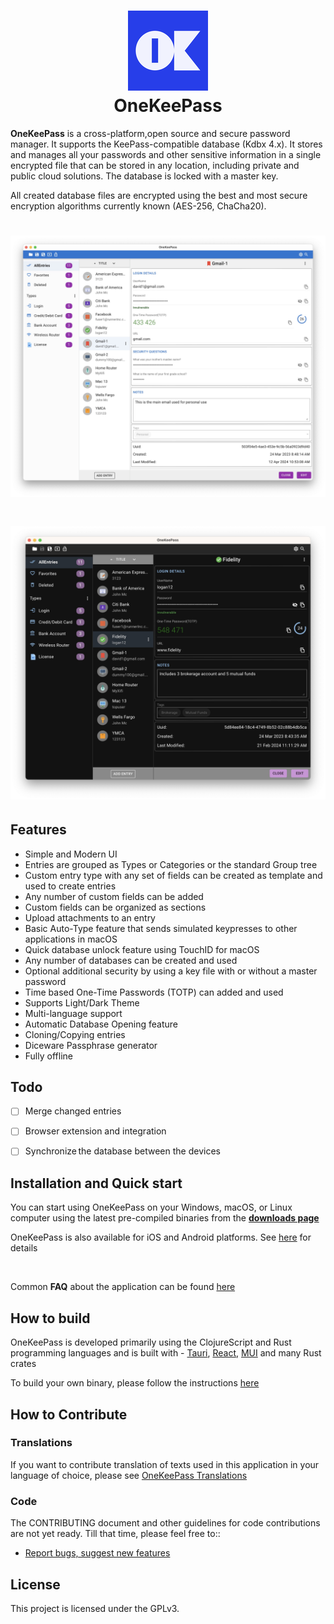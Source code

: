 <h1 align="center">
  <img src="./src-tauri/icons/128x128.png" alt="OneKeePass" width="128" />
  <br>
  <div>OneKeePass</div>
</h1>

**OneKeePass** is a cross-platform,open source and secure password manager. It supports the KeePass-compatible database (Kdbx 4.x). It stores and manages all your passwords and other sensitive information in a single encrypted file that can be stored in any location, including private and public cloud solutions. The database is locked with a master key. 

All created database files are encrypted using the best and most secure encryption algorithms currently known (AES-256, ChaCha20).

<h1 align="center">
  <img src="./screenshots/entrycategory-type-allentries.jpg" alt=""  />
  <br>
</h1>

<h1 align="center">
  <img src="./screenshots/entrycategory-type-allentries-okp-dark-mode.jpg" alt=""  />
  <br>
</h1>


## Features
- Simple and Modern UI
- Entries are grouped as Types or Categories or the standard Group tree
- Custom entry type with any set of fields can be created as template and used to create entries
- Any number of custom fields can be added
- Custom fields can be organized as sections
- Upload attachments to an entry
- Basic Auto-Type feature that sends simulated keypresses to other applications in macOS
- Quick database unlock feature using TouchID for macOS
- Any number of databases can be created and used
- Optional additional security by using a key file with or without a master password
- Time based One-Time Passwords (TOTP) can added and used
- Supports Light/Dark Theme
- Multi-language support 
- Automatic Database Opening feature
- Cloning/Copying entries
- Diceware Passphrase generator
- Fully offline 

## Todo

- [ ] Merge changed entries
- [ ] Browser extension and integration
- [ ] Synchronize the database between the devices 


## Installation and Quick start

You can start using OneKeePass on your Windows, macOS, or Linux computer using the latest pre-compiled binaries from the **[downloads page](https://github.com/OneKeePass/desktop/releases)**

OneKeePass is also available for iOS and Android platforms. See [here](https://github.com/OneKeePass/mobile) for details

<br>

Common **FAQ** about the application can be found [here](./docs/FAQ.md)

## How to build

OneKeePass is developed primarily using the ClojureScript and Rust programming languages and is built with - [Tauri](https://tauri.app/), [React](https://react.dev/), [MUI](https://mui.com/) and many Rust crates

To build your own binary, please follow the instructions [here](./docs/BUILD.md)

## How to Contribute

### Translations

If you want to contribute translation of texts used in this application in your language of choice, please see [OneKeePass Translations](https://github.com/OneKeePass/onekeepass-translations)

### Code
The CONTRIBUTING document and other guidelines for code contributions are not yet ready. Till that time, please feel free to::
- [Report bugs, suggest new features](https://github.com/OneKeePass/desktop/issues)
 
## License
This project is licensed under the GPLv3.
